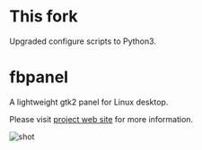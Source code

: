 # This fork
Upgraded configure scripts to Python3.


# fbpanel
A lightweight gtk2 panel for Linux desktop.

Please visit [project web site](http://aanatoly.github.io/fbpanel/)
for more information.

![shot](/data/shot.png)
